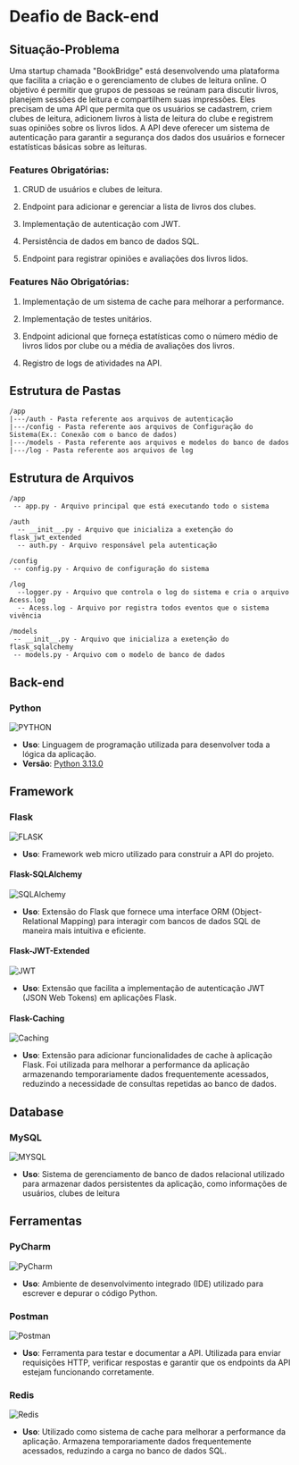 # Deafio de Back-end

## Situação-Problema
Uma startup chamada "BookBridge" está desenvolvendo uma plataforma que facilita a criação e o gerenciamento de clubes de leitura online. 
O objetivo é permitir que grupos de pessoas se reúnam para discutir livros, planejem sessões de leitura e compartilhem suas impressões. 
Eles precisam de uma API que permita que os usuários se cadastrem, 
criem clubes de leitura, adicionem livros à lista de leitura do clube e registrem suas opiniões sobre os livros lidos. 
A API deve oferecer um sistema de autenticação para garantir a segurança dos dados dos usuários e fornecer estatísticas básicas sobre as leituras.

### Features Obrigatórias:

1. CRUD de usuários e clubes de leitura.

2. Endpoint para adicionar e gerenciar a lista de livros dos clubes.

3. Implementação de autenticação com JWT.

4. Persistência de dados em banco de dados SQL.

5. Endpoint para registrar opiniões e avaliações dos livros lidos.

### Features Não Obrigatórias:

1. Implementação de um sistema de cache para melhorar a performance.

2. Implementação de testes unitários.

3. Endpoint adicional que forneça estatísticas como o número médio de livros lidos por clube ou a média de avaliações dos livros.

4. Registro de logs de atividades na API.

## Estrutura de Pastas
```
/app
|---/auth - Pasta referente aos arquivos de autenticação
|---/config - Pasta referente aos arquivos de Configuração do Sistema(Ex.: Conexão com o banco de dados)
|---/models - Pasta referente aos arquivos e modelos do banco de dados
|---/log - Pasta referente aos arquivos de log
```
## Estrutura de Arquivos
```
/app
 -- app.py - Arquivo principal que está executando todo o sistema
```
```
/auth
  -- __init__.py - Arquivo que inicializa a exetenção do flask_jwt_extended
  -- auth.py - Arquivo responsável pela autenticação
```
```
/config
 -- config.py - Arquivo de configuração do sistema
```
```
/log
  --logger.py - Arquivo que controla o log do sistema e cria o arquivo Acess.log
  -- Acess.log - Arquivo por registra todos eventos que o sistema vivência
```
```
/models
 -- __init__.py - Arquivo que inicializa a exetenção do flask_sqlalchemy
 -- models.py - Arquivo com o modelo de banco de dados
```

## Back-end 
### Python 
![PYTHON](https://img.shields.io/badge/-PYTHON-black?logo=python&style=social) 
- **Uso**: Linguagem de programação utilizada para desenvolver toda a lógica da aplicação.
- **Versão**: [Python 3.13.0](https://www.python.org/downloads/release/python-3130/)
## Framework 
### Flask 
![FLASK](https://img.shields.io/badge/-FLASK-black?logo=flask&style=social) 
- **Uso**: Framework web micro utilizado para construir a API do projeto.

#### Flask-SQLAlchemy 
![SQLAlchemy](https://img.shields.io/badge/-SQLAlchemy-black?logo=SQLAlchemy&style=social) 
- **Uso**: Extensão do Flask que fornece uma interface ORM (Object-Relational Mapping) para interagir com bancos de dados SQL de maneira mais intuitiva e eficiente.

#### Flask-JWT-Extended 
![JWT](https://img.shields.io/badge/-JWT-black?logo=JSONWebTokens&style=social) 
- **Uso**: Extensão que facilita a implementação de autenticação JWT (JSON Web Tokens) em aplicações Flask.

#### Flask-Caching 
![Caching](https://img.shields.io/badge/-Caching-black?logo=Cache&style=social)
- **Uso**: Extensão para adicionar funcionalidades de cache à aplicação Flask. Foi utilizada para melhorar a performance da aplicação armazenando temporariamente dados frequentemente acessados, reduzindo a necessidade de consultas repetidas ao banco de dados.

## Database 
### MySQL 
![MYSQL](https://img.shields.io/badge/-MYSQL-black?logo=mysql&style=social) 
- **Uso**: Sistema de gerenciamento de banco de dados relacional utilizado para armazenar dados persistentes da aplicação, como informações de usuários, clubes de leitura

## Ferramentas

### PyCharm
![PyCharm](https://img.shields.io/badge/-PyCharm-black?logo=PyCharm&style=social)
- **Uso**: Ambiente de desenvolvimento integrado (IDE) utilizado para escrever e depurar o código Python.

### Postman
![Postman](https://img.shields.io/badge/-Postman-black?logo=Postman&style=social)
- **Uso**: Ferramenta para testar e documentar a API. Utilizada para enviar requisições HTTP, verificar respostas e garantir que os endpoints da API estejam funcionando corretamente.

### Redis
![Redis](https://img.shields.io/badge/-Redis-black?logo=Redis&style=social)
- **Uso**: Utilizado como sistema de cache para melhorar a performance da aplicação. Armazena temporariamente dados frequentemente acessados, reduzindo a carga no banco de dados SQL.